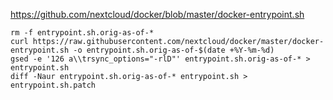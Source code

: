 https://github.com/nextcloud/docker/blob/master/docker-entrypoint.sh

```shell
rm -f entrypoint.sh.orig-as-of-*
curl https://raw.githubusercontent.com/nextcloud/docker/master/docker-entrypoint.sh -o entrypoint.sh.orig-as-of-$(date +%Y-%m-%d)
gsed -e '126 a\\trsync_options="-rlD"' entrypoint.sh.orig-as-of-* > entrypoint.sh
diff -Naur entrypoint.sh.orig-as-of-* entrypoint.sh > entrypoint.sh.patch
```

